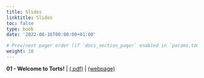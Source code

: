 ```yaml
---
title: Slides
linktitle: Slides
toc: false
type: book
date: '2022-08-16T00:00:00+01:00'

# Prev/next pager order (if `docs_section_pager` enabled in `params.toml`)
weight: 10
---
```



**01 - Welcome to Torts!** | [(.pdf)](/../../torts2025-material/slides/01-welcome-to-torts.pdf) | [(webpage)](/../../torts2025-material/slides/01-welcome-to-torts)

